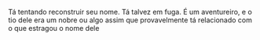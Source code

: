 Tá tentando reconstruir seu nome. Tá talvez em fuga. É um aventureiro, e o tio dele era um nobre ou algo assim que provavelmente tá relacionado com o que estragou o nome dele

